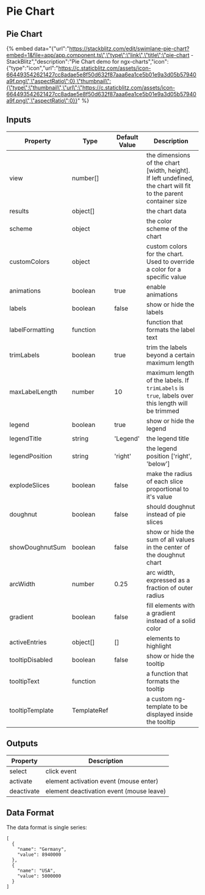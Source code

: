 # Pie Chart

## Pie Chart

{% embed data="{\"url\":\"https://stackblitz.com/edit/swimlane-pie-chart?embed=1&file=app/app.component.ts\",\"type\":\"link\",\"title\":\"pie-chart - StackBlitz\",\"description\":\"Pie Chart demo for ngx-charts\",\"icon\":{\"type\":\"icon\",\"url\":\"https://c.staticblitz.com/assets/icon-664493542621427cc8adae5e8f50d632f87aaa6ea1ce5b01e9a3d05b57940a9f.png\",\"aspectRatio\":0},\"thumbnail\":{\"type\":\"thumbnail\",\"url\":\"https://c.staticblitz.com/assets/icon-664493542621427cc8adae5e8f50d632f87aaa6ea1ce5b01e9a3d05b57940a9f.png\",\"aspectRatio\":0}}" %}

## Inputs

| Property        | Type        | Default Value | Description                                                                                                       |
| --------------- | ----------- | ------------- | ----------------------------------------------------------------------------------------------------------------- |
| view            | number\[\]  |               | the dimensions of the chart \[width, height\]. If left undefined, the chart will fit to the parent container size |
| results         | object\[\]  |               | the chart data                                                                                                    |
| scheme          | object      |               | the color scheme of the chart                                                                                     |
| customColors    | object      |               | custom colors for the chart. Used to override a color for a specific value                                        |
| animations      | boolean     | true          | enable animations                                                                                                 |
| labels          | boolean     | false         | show or hide the labels                                                                                           |
| labelFormatting | function    |               | function that formats the label text                                                                              |
| trimLabels      | boolean     | true          | trim the labels beyond a certain maximum length                                                                   |
| maxLabelLength  | number      | 10            | maximum length of the labels. If `trimLabels` is `true`, labels over this length will be trimmed                  |
| legend          | boolean     | true         | show or hide the legend                                                                                           |
| legendTitle     | string      | 'Legend'      | the legend title                                                                                                  |
| legendPosition  | string      | 'right'       | the legend position ['right', 'below']                                                                            |
| explodeSlices   | boolean     | false         | make the radius of each slice proportional to it's value                                                          |
| doughnut        | boolean     | false         | should doughnut instead of pie slices                                                                             |
| showDoughnutSum | boolean     | false         | show or hide the sum of all values in the center of the doughnut chart                                            |
| arcWidth        | number      | 0.25          | arc width, expressed as a fraction of outer radius                                                                |
| gradient        | boolean     | false         | fill elements with a gradient instead of a solid color                                                            |
| activeEntries   | object\[\]  | \[\]          | elements to highlight                                                                                             |
| tooltipDisabled | boolean     | false         | show or hide the tooltip                                                                                          |
| tooltipText     | function    |               | a function that formats the tooltip                                                                               |
| tooltipTemplate | TemplateRef |               | a custom ng-template to be displayed inside the tooltip                                                           |

## Outputs

| Property   | Description                                |
| ---------- | ------------------------------------------ |
| select     | click event                                |
| activate   | element activation event \(mouse enter\)   |
| deactivate | element deactivation event \(mouse leave\) |

## Data Format

The data format is single series:

```text
[
  {
    "name": "Germany",
    "value": 8940000
  },
  {
    "name": "USA",
    "value": 5000000
  }
]
```
